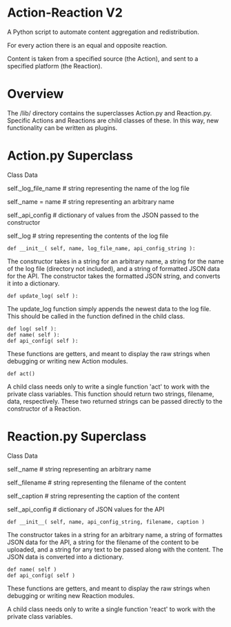 # Action-Reaction V2

A Python script to automate content aggregation and redistribution.

For every action there is an equal and opposite reaction.

Content is taken from a specified source (the Action), and sent to a specified platform (the Reaction).

# Overview

The /lib/ directory contains the superclasses Action.py and Reaction.py. Specific Actions and Reactions are child classes of these. In this way, new functionality can be written as plugins.

# Action.py Superclass

Class Data

self._log_file_name	# string representing the name of the log file

self._name = name	# string representing an arbitrary name

self._api_config	# dictionary of values from the JSON passed to the constructor

self._log		# string representing the contents of the log file


	def __init__( self, name, log_file_name, api_config_string ):
The constructor takes in a string for an arbitrary name, a string for the name of the log file (directory not included), and a string of formatted JSON data for the API. The constructor takes the formatted JSON string, and converts it into a dictionary.

	def update_log( self ):
The update_log function simply appends the newest data to the log file. This should be called in the function defined in the child class.

	def log( self ):
	def name( self ):
	def api_config( self ):
These functions are getters, and meant to display the raw strings when debugging or writing new Action modules.

	def act()
A child class needs only to write a single function 'act' to work with the private class variables. This function should return two strings, filename, data, respectively. These two returned strings can be passed directly to the constructor of a Reaction.

# Reaction.py Superclass

Class Data

self._name		# string representing an arbitrary name

self._filename		# string representing the filename of the content

self._caption		# string representing the caption of the content

self._api_config	# dictionary of JSON values for the API


	def __init__( self, name, api_config_string, filename, caption )
The constructor takes in a string for an arbitrary name, a string of formattes JSON data for the API, a string for the filename of the content to be uploaded, and a string for any text to be passed along with the content. The JSON data is converted into a dictionary.

	def name( self )
	def api_config( self )
These functions are getters, and meant to display the raw strings when debugging or writing new Reaction modules.

A child class needs only to write a single function 'react' to work with the private class variables.
